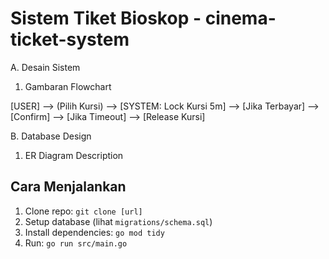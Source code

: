 # Sistem Tiket Bioskop - cinema-ticket-system

A. Desain Sistem
1. Gambaran Flowchart

[USER] --> (Pilih Kursi) --> [SYSTEM: Lock Kursi 5m]
                          --> [Jika Terbayar] --> [Confirm]
                          --> [Jika Timeout] --> [Release Kursi]



B. Database Design
1. ER Diagram Description




## Cara Menjalankan
1. Clone repo: `git clone [url]`
2. Setup database (lihat `migrations/schema.sql`)
3. Install dependencies: `go mod tidy`
4. Run: `go run src/main.go`
